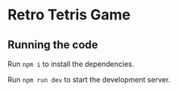 
  # Retro Tetris Game

  ## Running the code

  Run `npm i` to install the dependencies.

  Run `npm run dev` to start the development server.
  